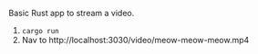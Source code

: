 Basic Rust app to stream a video.

1. `cargo run`
2. Nav to http://localhost:3030/video/meow-meow-meow.mp4
